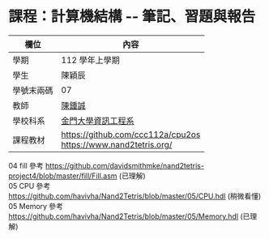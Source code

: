 # 課程：計算機結構 -- 筆記、習題與報告

欄位 | 內容
-----|--------
學期 | 112 學年上學期
學生 |  陳穎辰
學號末兩碼 | 07
教師 | [陳鍾誠](https://www.nqu.edu.tw/educsie/index.php?act=blog&code=list&ids=4)
學校科系 | [金門大學資訊工程系](https://www.nqu.edu.tw/educsie/index.php)
課程教材 | https://github.com/ccc112a/cpu2os <BR/> https://www.nand2tetris.org/

04 fill 參考 https://github.com/davidsmithmke/nand2tetris-project4/blob/master/fill/Fill.asm (已理解)
<BR/>
05 CPU 參考 https://github.com/havivha/Nand2Tetris/blob/master/05/CPU.hdl (稍微看懂)
<BR/>
05 Memory 參考 https://github.com/havivha/Nand2Tetris/blob/master/05/Memory.hdl (已理解)
